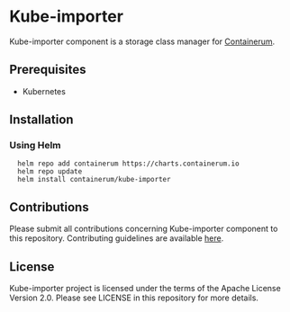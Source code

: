 # Kube-importer
Kube-importer component is a storage class manager for [Containerum](https://github.com/containerum/containerum).

## Prerequisites
* Kubernetes

## Installation

### Using Helm

```
  helm repo add containerum https://charts.containerum.io
  helm repo update
  helm install containerum/kube-importer
```

## Contributions
Please submit all contributions concerning Kube-importer component to this repository. Contributing guidelines are available [here](https://github.com/containerum/containerum/blob/master/CONTRIBUTING.md).

## License
Kube-importer project is licensed under the terms of the Apache License Version 2.0. Please see LICENSE in this repository for more details.

